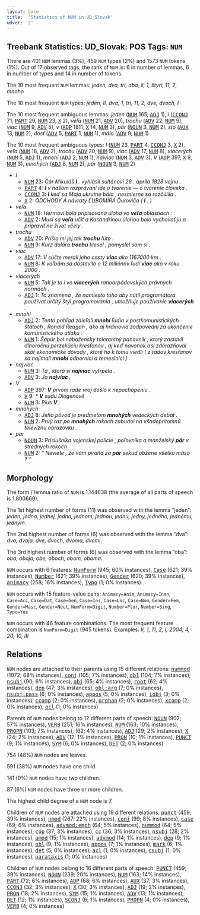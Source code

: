 ```yaml
---
layout: base
title:  'Statistics of NUM in UD_Slovak'
udver: '2'
---
```


## Treebank Statistics: UD_Slovak: POS Tags: `NUM`

There are 401 `NUM` lemmas (3%), 459 `NUM` types (2%) and 1573 `NUM` tokens (1%).
Out of 17 observed tags, the rank of `NUM` is: 6 in number of lemmas, 6 in number of types and 14 in number of tokens.

The 10 most frequent `NUM` lemmas: <em>jeden, dva, tri, oba, ii, 1, štyri, 11, 2, mnoho</em>

The 10 most frequent `NUM` types:  <em>jeden, II, dva, 1, tri, 11, 2, dve, dvoch, I</em>

The 10 most frequent ambiguous lemmas: <em>jeden</em> (<tt><a href="sk-pos-NUM.html">NUM</a></tt> 165, <tt><a href="sk-pos-ADJ.html">ADJ</a></tt> 1), <em>i</em> (<tt><a href="sk-pos-CCONJ.html">CCONJ</a></tt> 71, <tt><a href="sk-pos-PART.html">PART</a></tt> 29, <tt><a href="sk-pos-NUM.html">NUM</a></tt> 23, <tt><a href="sk-pos-X.html">X</a></tt> 2), <em>veľa</em> (<tt><a href="sk-pos-NUM.html">NUM</a></tt> 21, <tt><a href="sk-pos-ADV.html">ADV</a></tt> 20), <em>trochu</em> (<tt><a href="sk-pos-ADV.html">ADV</a></tt> 22, <tt><a href="sk-pos-NUM.html">NUM</a></tt> 9), <em>viac</em> (<tt><a href="sk-pos-NUM.html">NUM</a></tt> 9, <tt><a href="sk-pos-ADV.html">ADV</a></tt> 5), <em>v</em> (<tt><a href="sk-pos-ADP.html">ADP</a></tt> 1811, <tt><a href="sk-pos-X.html">X</a></tt> 14, <tt><a href="sk-pos-NUM.html">NUM</a></tt> 3), <em>pár</em> (<tt><a href="sk-pos-NOUN.html">NOUN</a></tt> 3, <tt><a href="sk-pos-NUM.html">NUM</a></tt> 2), <em>sto</em> (<tt><a href="sk-pos-AUX.html">AUX</a></tt> 13, <tt><a href="sk-pos-NUM.html">NUM</a></tt> 2), <em>dosť</em> (<tt><a href="sk-pos-ADV.html">ADV</a></tt> 5, <tt><a href="sk-pos-PART.html">PART</a></tt> 1, <tt><a href="sk-pos-NUM.html">NUM</a></tt> 1), <em>málo</em> (<tt><a href="sk-pos-ADV.html">ADV</a></tt> 9, <tt><a href="sk-pos-NUM.html">NUM</a></tt> 1)

The 10 most frequent ambiguous types:  <em>I</em> (<tt><a href="sk-pos-NUM.html">NUM</a></tt> 23, <tt><a href="sk-pos-PART.html">PART</a></tt> 4, <tt><a href="sk-pos-CCONJ.html">CCONJ</a></tt> 3, <tt><a href="sk-pos-X.html">X</a></tt> 2), <em>veľa</em> (<tt><a href="sk-pos-NUM.html">NUM</a></tt> 18, <tt><a href="sk-pos-ADV.html">ADV</a></tt> 2), <em>trochu</em> (<tt><a href="sk-pos-ADV.html">ADV</a></tt> 20, <tt><a href="sk-pos-NUM.html">NUM</a></tt> 9), <em>viac</em> (<tt><a href="sk-pos-ADV.html">ADV</a></tt> 17, <tt><a href="sk-pos-NUM.html">NUM</a></tt> 8), <em>viacerých</em> (<tt><a href="sk-pos-NUM.html">NUM</a></tt> 5, <tt><a href="sk-pos-ADJ.html">ADJ</a></tt> 1), <em>mnohí</em> (<tt><a href="sk-pos-ADJ.html">ADJ</a></tt> 2, <tt><a href="sk-pos-NUM.html">NUM</a></tt> 1), <em>najviac</em> (<tt><a href="sk-pos-NUM.html">NUM</a></tt> 3, <tt><a href="sk-pos-ADV.html">ADV</a></tt> 3), <em>V</em> (<tt><a href="sk-pos-ADP.html">ADP</a></tt> 397, <tt><a href="sk-pos-X.html">X</a></tt> 9, <tt><a href="sk-pos-NUM.html">NUM</a></tt> 3), <em>mnohých</em> (<tt><a href="sk-pos-ADJ.html">ADJ</a></tt> 8, <tt><a href="sk-pos-NUM.html">NUM</a></tt> 2), <em>pár</em> (<tt><a href="sk-pos-NOUN.html">NOUN</a></tt> 3, <tt><a href="sk-pos-NUM.html">NUM</a></tt> 2)


* <em>I</em>
  * <tt><a href="sk-pos-NUM.html">NUM</a></tt> 23: <em>Cár Mikuláš <b>I</b> . vyhlásil sultánovi 26 . apríla 1828 vojnu .</em>
  * <tt><a href="sk-pos-PART.html">PART</a></tt> 4: <em><b>I</b> v našom rozprávaní ide o tvorenie — o tvorenie človeka .</em>
  * <tt><a href="sk-pos-CCONJ.html">CCONJ</a></tt> 3: <em><b>I</b> keď sa Maja ukrutne bála , nesmierne sa rozčúlila .</em>
  * <tt><a href="sk-pos-X.html">X</a></tt> 2: <em>ODCHODY A návraty ĽUBOMÍRA Ďuroviča ( <b>I</b> . )</em>
* <em>veľa</em>
  * <tt><a href="sk-pos-NUM.html">NUM</a></tt> 18: <em>Hermovi bola pripisovaná úloha vo <b>veľa</b> oblastiach :</em>
  * <tt><a href="sk-pos-ADV.html">ADV</a></tt> 2: <em>Musí sa <b>veľa</b> učiť a Kasandrinou úlohou bolo vychovať ju a pripraviť na život včely .</em>
* <em>trochu</em>
  * <tt><a href="sk-pos-ADV.html">ADV</a></tt> 20: <em>Prišlo mi jej tak <b>trochu</b> ľúto .</em>
  * <tt><a href="sk-pos-NUM.html">NUM</a></tt> 9: <em>Kurz dolára <b>trochu</b> klesol , pomyslel som si .</em>
* <em>viac</em>
  * <tt><a href="sk-pos-ADV.html">ADV</a></tt> 17: <em>V súčte merali jeho cesty <b>viac</b> ako 1167000 km .</em>
  * <tt><a href="sk-pos-NUM.html">NUM</a></tt> 8: <em>K voľbám sa dostavilo o 12 miliónov ľudí <b>viac</b> ako v roku 2000 .</em>
* <em>viacerých</em>
  * <tt><a href="sk-pos-NUM.html">NUM</a></tt> 5: <em>Tak je to i vo <b>viacerých</b> ranoarpádovských právnych normách .</em>
  * <tt><a href="sk-pos-ADJ.html">ADJ</a></tt> 1: <em>To znamená , že namiesto toho aby nútil programátora používať určitý štýl programovania , umožňuje použivanie <b>viacerých</b> .</em>
* <em>mnohí</em>
  * <tt><a href="sk-pos-ADJ.html">ADJ</a></tt> 2: <em>Tento pohľad zdieľali <b>mnohí</b> ľudia v postkomunistických štátoch , Ronald Reagan , ako aj hrdinovia zodpovední za ukončenie komunistického útlaku .</em>
  * <tt><a href="sk-pos-NUM.html">NUM</a></tt> 1: <em>Šápúr bol nábožensky tolerantný panovník , ktorý zastavil dlhoročnú perzekúciu kresťanov , aj keď navonok asi zdôrazňoval skôr ekonomické dôvody , ktoré ho k tomu viedli ( z radov kresťanov sa najímali <b>mnohí</b> odborníci a remeslníci ) .</em>
* <em>najviac</em>
  * <tt><a href="sk-pos-NUM.html">NUM</a></tt> 3: <em>Tá , ktorá si <b>najviac</b> vytrpela .</em>
  * <tt><a href="sk-pos-ADV.html">ADV</a></tt> 3: <em>Ja <b>najviac</b> .</em>
* <em>V</em>
  * <tt><a href="sk-pos-ADP.html">ADP</a></tt> 397: <em><b>V</b> prvom rade vraj došlo k nepochopeniu .</em>
  * <tt><a href="sk-pos-X.html">X</a></tt> 9: <em>* <b>V</b> sudu Diogenově</em>
  * <tt><a href="sk-pos-NUM.html">NUM</a></tt> 3: <em>Pius <b>V</b> .</em>
* <em>mnohých</em>
  * <tt><a href="sk-pos-ADJ.html">ADJ</a></tt> 8: <em>Jeho pôvod je predmetom <b>mnohých</b> vedeckých debát .</em>
  * <tt><a href="sk-pos-NUM.html">NUM</a></tt> 2: <em>Prvý raz po <b>mnohých</b> rokoch zabudol na všadeprítomnú televíznu obrazovku .</em>
* <em>pár</em>
  * <tt><a href="sk-pos-NOUN.html">NOUN</a></tt> 3: <em>Príslušníka vojenskej polície , poľovníka a manželský <b>pár</b> v stredných rokoch .</em>
  * <tt><a href="sk-pos-NUM.html">NUM</a></tt> 2: <em>“ Neviete , že vám piraňa za <b>pár</b> sekúd obžerie všetko mäso ? “</em>

## Morphology

The form / lemma ratio of `NUM` is 1.144638 (the average of all parts of speech is 1.800669).

The 1st highest number of forms (11) was observed with the lemma “jeden”: <em>jeden, jedna, jednej, jedno, jednom, jednou, jednu, jedny, jedného, jednému, jedným</em>.

The 2nd highest number of forms (6) was observed with the lemma “dva”: <em>dva, dvaja, dve, dvoch, dvoma, dvomi</em>.

The 3rd highest number of forms (6) was observed with the lemma “oba”: <em>oba, obaja, obe, oboch, obom, oboma</em>.

`NUM` occurs with 6 features: <tt><a href="sk-feat-NumForm.html">NumForm</a></tt> (945; 60% instances), <tt><a href="sk-feat-Case.html">Case</a></tt> (621; 39% instances), <tt><a href="sk-feat-Number.html">Number</a></tt> (621; 39% instances), <tt><a href="sk-feat-Gender.html">Gender</a></tt> (620; 39% instances), <tt><a href="sk-feat-Animacy.html">Animacy</a></tt> (258; 16% instances), <tt><a href="sk-feat-Typo.html">Typo</a></tt> (1; 0% instances)

`NUM` occurs with 15 feature-value pairs: `Animacy=Anim`, `Animacy=Inan`, `Case=Acc`, `Case=Dat`, `Case=Gen`, `Case=Ins`, `Case=Loc`, `Case=Nom`, `Gender=Fem`, `Gender=Masc`, `Gender=Neut`, `NumForm=Digit`, `Number=Plur`, `Number=Sing`, `Typo=Yes`

`NUM` occurs with 46 feature combinations.
The most frequent feature combination is `NumForm=Digit` (945 tokens).
Examples: <em>II, 1, 11, 2, I, 2004, 4, 20, 10, III</em>


## Relations

`NUM` nodes are attached to their parents using 15 different relations: <tt><a href="sk-dep-nummod.html">nummod</a></tt> (1072; 68% instances), <tt><a href="sk-dep-conj.html">conj</a></tt> (105; 7% instances), <tt><a href="sk-dep-obl.html">obl</a></tt> (104; 7% instances), <tt><a href="sk-dep-nsubj.html">nsubj</a></tt> (90; 6% instances), <tt><a href="sk-dep-obj.html">obj</a></tt> (65; 4% instances), <tt><a href="sk-dep-root.html">root</a></tt> (62; 4% instances), <tt><a href="sk-dep-dep.html">dep</a></tt> (47; 3% instances), <tt><a href="sk-dep-obl-arg.html">obl:arg</a></tt> (7; 0% instances), <tt><a href="sk-dep-nsubj-pass.html">nsubj:pass</a></tt> (6; 0% instances), <tt><a href="sk-dep-appos.html">appos</a></tt> (5; 0% instances), <tt><a href="sk-dep-iobj.html">iobj</a></tt> (3; 0% instances), <tt><a href="sk-dep-ccomp.html">ccomp</a></tt> (2; 0% instances), <tt><a href="sk-dep-orphan.html">orphan</a></tt> (2; 0% instances), <tt><a href="sk-dep-xcomp.html">xcomp</a></tt> (2; 0% instances), <tt><a href="sk-dep-acl.html">acl</a></tt> (1; 0% instances)

Parents of `NUM` nodes belong to 12 different parts of speech: <tt><a href="sk-pos-NOUN.html">NOUN</a></tt> (902; 57% instances), <tt><a href="sk-pos-VERB.html">VERB</a></tt> (251; 16% instances), <tt><a href="sk-pos-NUM.html">NUM</a></tt> (163; 10% instances), <tt><a href="sk-pos-PROPN.html">PROPN</a></tt> (103; 7% instances),  (62; 4% instances), <tt><a href="sk-pos-ADJ.html">ADJ</a></tt> (29; 2% instances), <tt><a href="sk-pos-X.html">X</a></tt> (24; 2% instances), <tt><a href="sk-pos-ADV.html">ADV</a></tt> (12; 1% instances), <tt><a href="sk-pos-PRON.html">PRON</a></tt> (10; 1% instances), <tt><a href="sk-pos-PUNCT.html">PUNCT</a></tt> (9; 1% instances), <tt><a href="sk-pos-SYM.html">SYM</a></tt> (6; 0% instances), <tt><a href="sk-pos-DET.html">DET</a></tt> (2; 0% instances)

754 (48%) `NUM` nodes are leaves.

591 (38%) `NUM` nodes have one child.

141 (9%) `NUM` nodes have two children.

87 (6%) `NUM` nodes have three or more children.

The highest child degree of a `NUM` node is 7.

Children of `NUM` nodes are attached using 19 different relations: <tt><a href="sk-dep-punct.html">punct</a></tt> (459; 39% instances), <tt><a href="sk-dep-nmod.html">nmod</a></tt> (267; 22% instances), <tt><a href="sk-dep-conj.html">conj</a></tt> (99; 8% instances), <tt><a href="sk-dep-case.html">case</a></tt> (69; 6% instances), <tt><a href="sk-dep-advmod-emph.html">advmod:emph</a></tt> (64; 5% instances), <tt><a href="sk-dep-nummod.html">nummod</a></tt> (64; 5% instances), <tt><a href="sk-dep-cop.html">cop</a></tt> (37; 3% instances), <tt><a href="sk-dep-cc.html">cc</a></tt> (36; 3% instances), <tt><a href="sk-dep-nsubj.html">nsubj</a></tt> (28; 2% instances), <tt><a href="sk-dep-amod.html">amod</a></tt> (15; 1% instances), <tt><a href="sk-dep-advmod.html">advmod</a></tt> (14; 1% instances), <tt><a href="sk-dep-dep.html">dep</a></tt> (9; 1% instances), <tt><a href="sk-dep-obl.html">obl</a></tt> (9; 1% instances), <tt><a href="sk-dep-appos.html">appos</a></tt> (7; 1% instances), <tt><a href="sk-dep-mark.html">mark</a></tt> (6; 1% instances), <tt><a href="sk-dep-det.html">det</a></tt> (5; 0% instances), <tt><a href="sk-dep-acl.html">acl</a></tt> (1; 0% instances), <tt><a href="sk-dep-csubj.html">csubj</a></tt> (1; 0% instances), <tt><a href="sk-dep-parataxis.html">parataxis</a></tt> (1; 0% instances)

Children of `NUM` nodes belong to 16 different parts of speech: <tt><a href="sk-pos-PUNCT.html">PUNCT</a></tt> (459; 39% instances), <tt><a href="sk-pos-NOUN.html">NOUN</a></tt> (239; 20% instances), <tt><a href="sk-pos-NUM.html">NUM</a></tt> (163; 14% instances), <tt><a href="sk-pos-PART.html">PART</a></tt> (72; 6% instances), <tt><a href="sk-pos-ADP.html">ADP</a></tt> (68; 6% instances), <tt><a href="sk-pos-AUX.html">AUX</a></tt> (37; 3% instances), <tt><a href="sk-pos-CCONJ.html">CCONJ</a></tt> (32; 3% instances), <tt><a href="sk-pos-X.html">X</a></tt> (30; 3% instances), <tt><a href="sk-pos-ADJ.html">ADJ</a></tt> (19; 2% instances), <tt><a href="sk-pos-PRON.html">PRON</a></tt> (18; 2% instances), <tt><a href="sk-pos-SYM.html">SYM</a></tt> (15; 1% instances), <tt><a href="sk-pos-ADV.html">ADV</a></tt> (13; 1% instances), <tt><a href="sk-pos-DET.html">DET</a></tt> (12; 1% instances), <tt><a href="sk-pos-SCONJ.html">SCONJ</a></tt> (6; 1% instances), <tt><a href="sk-pos-PROPN.html">PROPN</a></tt> (4; 0% instances), <tt><a href="sk-pos-VERB.html">VERB</a></tt> (4; 0% instances)

